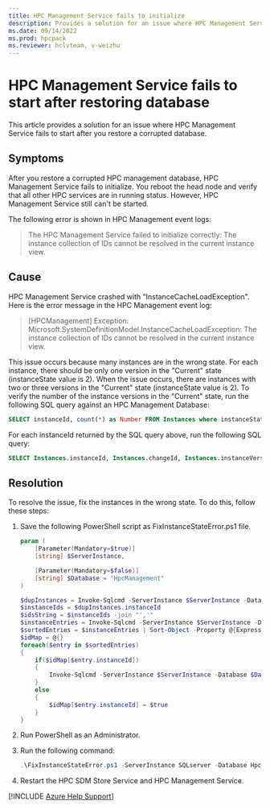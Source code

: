 ```yaml
---
title: HPC Management Service fails to initialize
description: Provides a solution for an issue where HPC Management Service fails to start after you restore a corrupted database
ms.date: 09/14/2022
ms.prod: hpcpack
ms.reviewer: hclvteam, v-weizhu
---
```

# HPC Management Service fails to start after restoring database

This article provides a solution for an issue where HPC Management Service fails to start after you restore a corrupted database.

## Symptoms

After you restore a corrupted HPC management database, HPC Management Service fails to initialize. You reboot the head node and verify that all other HPC services are in running status. However, HPC Management Service still can't be started.

The following error is shown in HPC Management event logs:

> The HPC Management Service failed to initialize correctly: The instance collection of IDs cannot be resolved in the current instance view.

## Cause

HPC Management Service crashed with "InstanceCacheLoadException". Here is the error message in the HPC Management event log:

> [HPCManagement] Exception: Microsoft.SystemDefinitionModel.InstanceCacheLoadException: The instance collection of IDs cannot be resolved in the current instance view.

This issue occurs because many instances are in the wrong state. For each instance, there should be only one version in the "Current" state (instanceState value is 2). When the issue occurs, there are instances with two or three versions in the "Current" state (instanceState value is 2). To verify the number of the instance versions in the "Current" state, run the following SQL query against an HPC Management Database:

```sql
SELECT instanceId, count(*) as Number FROM Instances where instanceState = 2 group by instanceId having count(*) > 1
```

For each instanceId returned by the SQL query above, run the following SQL query:

```sql
SELECT Instances.instanceId, Instances.changeId, Instances.instanceVersion, Instances.instanceName, Instances.instanceState, Changes.changeName, Changes.changeState FROM Instances INNER JOIN Changes on Instances.changeId = Changes.changeId Where Instances.instanceId = '<instanceId>' and Instances.instanceState <> 3 Order by Instances.instanceVersion DESC
```

## Resolution

To resolve the issue, fix the instances in the wrong state. To do this, follow these steps:

1. Save the following PowerShell script as FixInstanceStateError.ps1 file.

    ```powershell
    param (
        [Parameter(Mandatory=$true)]
        [string] $ServerInstance,

        [Parameter(Mandatory=$false)]
        [string] $Database = "HpcManagement"
    )

    $dupInstances = Invoke-Sqlcmd -ServerInstance $ServerInstance -Database $Database -Query "SELECT instanceId, count(*) as Number FROM Instances where instanceState = 2 group by instanceId having count(*) > 1"
    $instanceIds = $dupInstances.instanceId
    $idsString = $instanceIds -join "','"
    $instanceEntries = Invoke-Sqlcmd -ServerInstance $ServerInstance -Database $Database -Query "SELECT * FROM Instances Where instanceId IN ('$idsString') and instanceState = 2"
    $sortedEntries = $instanceEntries | Sort-Object -Property @{Expression="instanceId"; Descending=$true},@{Expression="instanceVersion"; Descending=$true}
    $idMap = @{}
    foreach($entry in $sortedEntries)
    {
        if($idMap[$entry.instanceId])
        {
            Invoke-Sqlcmd -ServerInstance $ServerInstance -Database $Database -Query "Update Instances set instanceState = 3 where instanceId = '$($entry.instanceId)' and instanceVersion = $($entry.instanceVersion)"
        }
        else
        {
            $idMap[$entry.instanceId] = $true
        }
    }
    ```

2. Run PowerShell as an Administrator.

3. Run the following command:

    ```powershell
    .\FixInstanceStateError.ps1 -ServerInstance SQLserver -Database HpcManagement
    ```

4. Restart the HPC SDM Store Service and HPC Management Service.

[!INCLUDE [Azure Help Support](../../includes/azure-help-support.md)]
